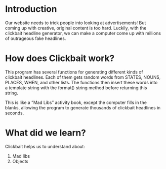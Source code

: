 # Introduction
Our website needs to trick people into looking at advertisements! But coming up with creative, original content is too hard. Luckily, with the clickbait headline generator, we can make a computer come up with millions of outrageous fake headlines. 

# How does Clickbait work?
This program has several functions for generating different kinds of clickbait headlines. Each of them gets random words from STATES, NOUNS, PLACES, WHEN, and other lists. The functions then insert these words into a template string with the format() string method before returning this string. 

This is like a “Mad Libs” activity book, except the computer fills in the blanks, allowing the program to generate thousands of clickbait headlines in seconds.

# What did we learn?
Clickbait helps us to understand about:

1. Mad libs
2. Objects

